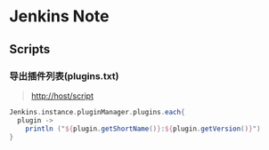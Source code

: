 Jenkins Note
============

Scripts
-------

### 导出插件列表(plugins.txt)

> <http://host/script>

``` groovy
Jenkins.instance.pluginManager.plugins.each{
  plugin ->
    println ("${plugin.getShortName()}:${plugin.getVersion()}")
}
```